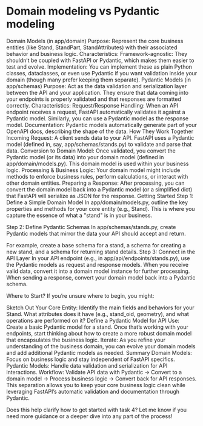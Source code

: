 # Domain modeling vs Pydantic modeling
Domain Models (in app/domain)
Purpose:
Represent the core business entities (like Stand, StandPart, StandAttributes) with their associated behavior and business logic.
Characteristics:
Framework-agnostic: They shouldn’t be coupled with FastAPI or Pydantic, which makes them easier to test and evolve.
Implementation: You can implement these as plain Python classes, dataclasses, or even use Pydantic if you want validation inside your domain (though many prefer keeping them separate).
Pydantic Models (in app/schemas)
Purpose:
Act as the data validation and serialization layer between the API and your application. They ensure that data coming into your endpoints is properly validated and that responses are formatted correctly.
Characteristics:
Request/Response Handling: When an API endpoint receives a request, FastAPI automatically validates it against a Pydantic model. Similarly, you can use a Pydantic model as the response model.
Documentation: Pydantic models automatically generate part of your OpenAPI docs, describing the shape of the data.
How They Work Together
Incoming Request:
A client sends data to your API.
FastAPI uses a Pydantic model (defined in, say, app/schemas/stands.py) to validate and parse that data.
Conversion to Domain Model:
Once validated, you convert the Pydantic model (or its data) into your domain model (defined in app/domain/models.py). This domain model is used within your business logic.
Processing & Business Logic:
Your domain model might include methods to enforce business rules, perform calculations, or interact with other domain entities.
Preparing a Response:
After processing, you can convert the domain model back into a Pydantic model (or a simplified dict) that FastAPI will serialize as JSON for the response.
Getting Started
Step 1: Define a Simple Domain Model
In app/domain/models.py, outline the key properties and methods for your core entity (e.g., Stand). This is where you capture the essence of what a "stand" is in your business.

Step 2: Define Pydantic Schemas
In app/schemas/stands.py, create Pydantic models that mirror the data your API should accept and return.

For example, create a base schema for a stand, a schema for creating a new stand, and a schema for returning stand details.
Step 3: Connect in the API Layer
In your API endpoint (e.g., in app/api/endpoints/stands.py), use the Pydantic models as request and response models. When you receive valid data, convert it into a domain model instance for further processing. When sending a response, convert your domain model back into a Pydantic schema.

Where to Start?
If you’re unsure where to begin, you might:

Sketch Out Your Core Entity:
Identify the main fields and behaviors for your Stand. What attributes does it have (e.g., stand_oid, geometry), and what operations are performed on it?
Define a Pydantic Model for API Use:
Create a basic Pydantic model for a stand. Once that’s working with your endpoints, start thinking about how to create a more robust domain model that encapsulates the business logic.
Iterate:
As you refine your understanding of the business domain, you can evolve your domain models and add additional Pydantic models as needed.
Summary
Domain Models: Focus on business logic and stay independent of FastAPI specifics.
Pydantic Models: Handle data validation and serialization for API interactions.
Workflow: Validate API data with Pydantic → Convert to a domain model → Process business logic → Convert back for API responses.
This separation allows you to keep your core business logic clean while leveraging FastAPI’s automatic validation and documentation through Pydantic.

Does this help clarify how to get started with task 4? Let me know if you need more guidance or a deeper dive into any part of the process!
